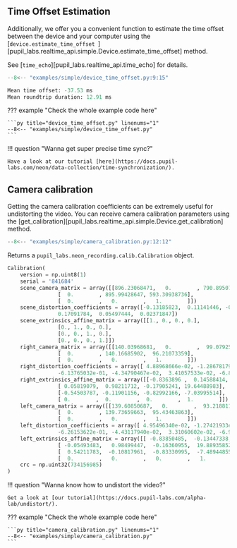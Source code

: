 ## Time Offset Estimation

<!-- badge:version 1.1.0 -->

Additionally, we offer you a convenient function to estimate the time offset between the device and your computer using the [`device.estimate_time_offset `][pupil_labs.realtime_api.simple.Device.estimate_time_offset] method.

See [`time_echo`][pupil_labs.realtime_api.time_echo] for details.

```py linenums="1" hl_lines="1 6 7"
--8<-- "examples/simple/device_time_offset.py:9:15"
```

```py linenums="0"
Mean time offset: -37.53 ms
Mean roundtrip duration: 12.91 ms
```

??? example "Check the whole example code here"

    ```py title="device_time_offset.py" linenums="1"
    --8<-- "examples/simple/device_time_offset.py"
    ```

!!! question "Wanna get super precise time sync?"

    Have a look at our tutorial [here](https://docs.pupil-labs.com/neon/data-collection/time-synchronization/).

## Camera calibration

<!-- badge:product Neon -->

Getting the camera calibration coefficients can be extremely useful for undistorting the video. You can receive camera calibration parameters using the [get_calibration][pupil_labs.realtime_api.simple.Device.get_calibration] method.

```py linenums="0"
--8<-- "examples/simple/camera_calibration.py:12:12"
```

Returns a `pupil_labs.neon_recording.calib.Calibration` object.

```py linenums="0"
Calibration(
	version = np.uint8(1)
	serial = '841684'
	scene_camera_matrix = array([[896.23068471,   0.        , 790.8950718 ],
				[  0.        , 895.99428647, 593.30938736],
				[  0.        ,   0.        ,   1.        ]])
	scene_distortion_coefficients = array([-0.13185823,  0.11141446, -0.00072215, -0.00019211, -0.00102044,
				0.17091784,  0.05497444,  0.02371847])
	scene_extrinsics_affine_matrix = array([[1., 0., 0., 0.],
				[0., 1., 0., 0.],
				[0., 0., 1., 0.],
				[0., 0., 0., 1.]])
	right_camera_matrix = array([[140.03968681,   0.        ,  99.07925009],
				[  0.        , 140.16685902,  96.21073359],
				[  0.        ,   0.        ,   1.        ]])
	right_distortion_coefficients = array([ 4.88968666e-02, -1.28678179e-01, -2.42854366e-04,  6.16360859e-04,
				-6.13765032e-01, -4.34790467e-02,  3.41057533e-02, -6.83627299e-01])
	right_extrinsics_affine_matrix = array([[-0.8363896 ,  0.14588414,  0.52836567, 16.93598175],
				[ 0.05819079,  0.98211712, -0.17905241, 19.64488983],
				[-0.54503787, -0.11901156, -0.82992166, -7.03995514],
				[ 0.        ,  0.        ,  0.        ,  1.        ]])
	left_camera_matrix = array([[139.60850687,   0.        ,  93.21881139],
				[  0.        , 139.73659663,  95.43463863],
				[  0.        ,   0.        ,   1.        ]])
	left_distortion_coefficients = array([ 4.95496340e-02, -1.27421933e-01,  6.92379886e-04,  4.98479011e-04,
				-6.26153622e-01, -4.43117940e-02,  3.31060602e-02, -6.91888536e-01])
	left_extrinsics_affine_matrix = array([[ -0.83850485,  -0.13447338,  -0.52804023, -17.65301514],
				[ -0.05493483,   0.98499447,  -0.16360955,  19.88935852],
				[  0.54211783,  -0.10817961,  -0.83330995,  -7.48944855],
				[  0.        ,   0.        ,   0.        ,   1.        ]])
	crc = np.uint32(734156985)
)
```

!!! question "Wanna know how to undistort the video?"

    Get a look at [our tutorial](https://docs.pupil-labs.com/alpha-lab/undistort/).

??? example "Check the whole example code here"

    ```py title="camera_calibration.py" linenums="1"
    --8<-- "examples/simple/camera_calibration.py"
    ```

